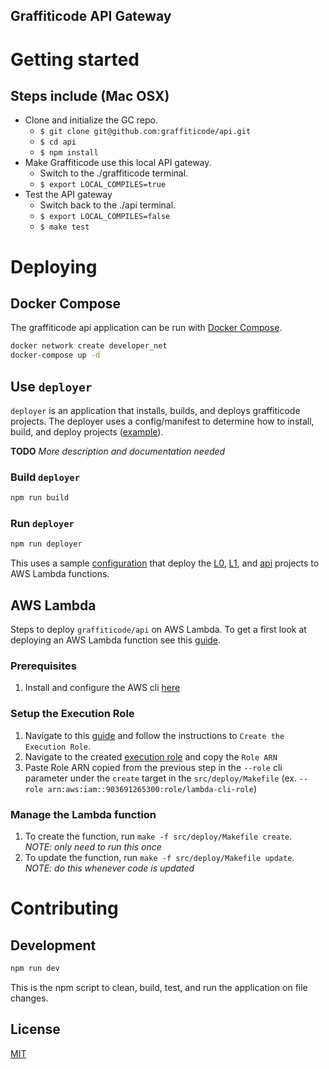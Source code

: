 Graffiticode API Gateway
---

# Getting started

## Steps include (Mac OSX)

* Clone and initialize the GC repo.
  * `$ git clone git@github.com:graffiticode/api.git`
  * `$ cd api`
  * `$ npm install`
* Make Graffiticode use this local API gateway.
  * Switch to the ./graffiticode terminal.
  * `$ export LOCAL_COMPILES=true`
* Test the API gateway
  * Switch back to the ./api terminal.
  * `$ export LOCAL_COMPILES=false`
  * `$ make test`

# Deploying

## Docker Compose
The graffiticode api application can be run with [Docker Compose](https://docs.docker.com/compose/).

```bash
docker network create developer_net
docker-compose up -d
```

## Use `deployer`
`deployer` is an application that installs, builds, and deploys graffiticode projects. The deployer uses a config/manifest to determine how to install, build, and deploy projects ([example](configs/deployer-config.json)).

__TODO__ _More description and documentation needed_

### Build `deployer`
```bash
npm run build
```

### Run `deployer`
```bash
npm run deployer
```
This uses a sample [configuration](configs/deployer-config.json) that deploy the [L0](https://github.com/graffiticode/l0), [L1](https://github.com/graffiticode/l1), and [api](https://github.com/graffiticode/api) projects to AWS Lambda functions.

## AWS Lambda
Steps to deploy `graffiticode/api` on AWS Lambda. To
get a first look at deploying an AWS Lambda function see this
[guide](https://docs.aws.amazon.com/lambda/latest/dg/with-userapp.html).

### Prerequisites
1. Install and configure the AWS cli [here](https://docs.aws.amazon.com/cli/latest/userguide/cli-chap-install.html)

### Setup the Execution Role
1. Navigate to this [guide](https://docs.aws.amazon.com/lambda/latest/dg/with-userapp.html)
and follow the instructions to `Create the Execution Role`.
1. Navigate to the created [execution role](https://console.aws.amazon.com/iam/home#/roles/lambda-cli-role)
and copy the `Role ARN`
1. Paste Role ARN copied from the previous step in the `--role` cli parameter
under the `create` target in the `src/deploy/Makefile`
(ex. `--role arn:aws:iam::903691265300:role/lambda-cli-role`)

### Manage the Lambda function
1. To create the function, run `make -f src/deploy/Makefile create`. <br />
   _NOTE: only need to run this once_
1. To update the function, run `make -f src/deploy/Makefile update`. <br />
   _NOTE: do this whenever code is updated_

# Contributing

## Development

```bash
npm run dev
```

This is the npm script to clean, build, test, and run the application on file changes.

## License

[MIT](LICENSE.txt)
